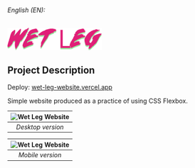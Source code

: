 ###### English (EN):

<img height="50" alt="titulo da banda" src="assets-readme/titulo-banda.png">

<section>
  <h2>Project Description</h2>
  <p>Deploy: <a href="https://wet-leg-website.vercel.app" target="_blank">wet-leg-website.vercel.app</a></p>
  <p>Simple website produced as a practice of using CSS Flexbox.</p>
</section>

<div align="center">

| ![Wet Leg Website](/assets-readme/wetleg-site.gif) |
|:--:|
| *Desktop version* |

</div>


<div align="center">
  
| ![Wet Leg Website](/assets-readme/wetleg-website-mobile.gif) |
|:--:|
| *Mobile version* |

</div>

